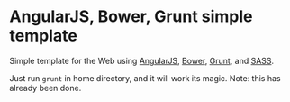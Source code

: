 # AngularJS, Bower, Grunt simple template

Simple template for the Web using [AngularJS](https://angularjs.org/), [Bower](http://bower.io/), [Grunt](http://gruntjs.com/), and [SASS](http://sass-lang.com/).

Just run `grunt` in home directory, and it will work its magic. Note: this has already been done.

